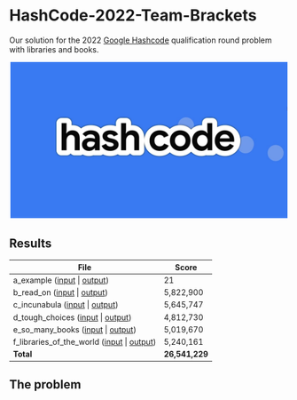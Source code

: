 # HashCode-2022-Team-Brackets
Our solution for the 2022 [Google Hashcode](https://codingcompetitions.withgoogle.com/hashcode) qualification round problem with libraries and books.

<p align="center">
<img src="/images/hashcode.jpg" alt="Hashcode Logo" width="500"/>
</p>


## Results

| File  | Score |
| ------------- | ------------- |
| a_example ([input](inputs/a_example.txt) \| [output](outputs/a_example.out)) | 21 |
| b_read_on ([input](inputs/b_read_on.txt) \| [output](outputs/b_read_on.out)) | 5,822,900 |
| c_incunabula ([input](inputs/c_incunabula.txt) \| [output](outputs/c_incunabula.out)) | 5,645,747 |
| d_tough_choices ([input](inputs/d_tough_choices.txt) \| [output](outputs/d_tough_choices.out)) | 4,812,730 |
| e_so_many_books ([input](inputs/e_so_many_books.txt) \| [output](outputs/e_so_many_books.out)) | 5,019,670 |
| f_libraries_of_the_world ([input](inputs/f_libraries_of_the_world.txt) \| [output](outputs/f_libraries_of_the_world.out)) | 5,240,161 |
| **Total** | **26,541,229** |




## The problem
